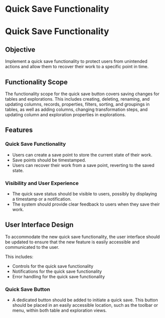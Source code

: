 # Quick Save Functionality

# Quick Save Functionality

## Objective

Implement a quick save functionality to protect users from unintended actions and allow them to recover their work to a specific point in time.

## Functionality Scope

The functionality scope for the quick save button covers saving changes for tables and explorations. This includes creating, deleting, renaming, and updating columns, records, properties, filters, sorting, and groupings in tables, as well as adding columns, changing transformation steps, and updating column and exploration properties in explorations.

## Features

### Quick Save Functionality

- Users can create a save point to store the current state of their work.
- Save points should be timestamped.
- Users can recover their work from a save point, reverting to the saved state.

### Visibility and User Experience

- The quick save status should be visible to users, possibly by displaying a timestamp or a notification.
- The system should provide clear feedback to users when they save their work.

## User Interface Design

To accommodate the new quick save functionality, the user interface should be updated to ensure that the new feature is easily accessible and communicated to the user.

This includes:

- Controls for the quick save functionality
- Notifications for the quick save functionality
- Error handling for the quick save functionality

### Quick Save Button

- A dedicated button should be added to initiate a quick save. This button should be placed in an easily accessible location, such as the toolbar or menu, within both table and exploration views.